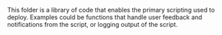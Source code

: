 This folder is a library of code that enables the primary scripting used to deploy. Examples could be functions that handle user feedback and notifications from the script, or logging output of the script.
